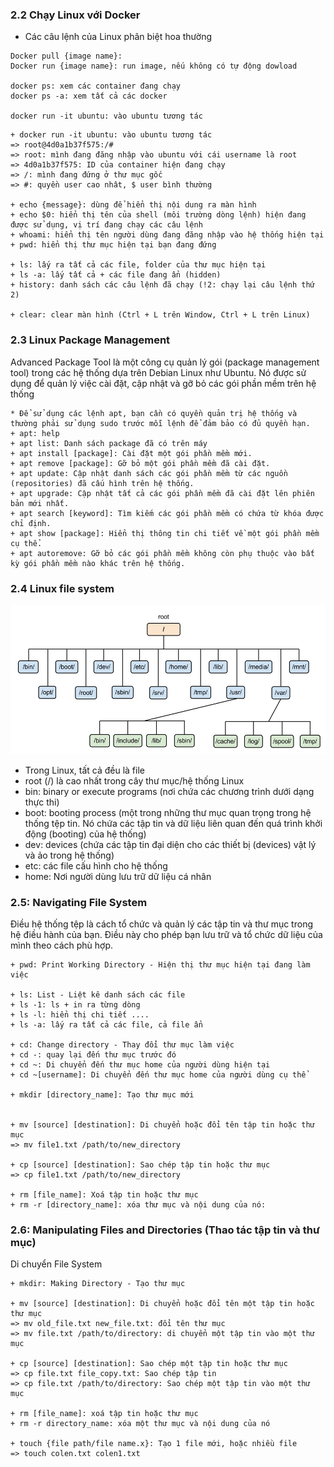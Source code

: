 ### 2.2 Chạy Linux với Docker
- Các câu lệnh của Linux phân biệt hoa thường
```
Docker pull {image name}:
Docker run {image name}: run image, nếu không có tự động dowload

docker ps: xem các container đang chạy
docker ps -a: xem tất cả các docker

docker run -it ubuntu: vào ubuntu tương tác
```

```
+ docker run -it ubuntu: vào ubuntu tương tác
=> root@4d0a1b37f575:/# 
=> root: mình đang đăng nhập vào ubuntu với cái username là root
=> 4d0a1b37f575: ID của container hiện đang chạy
=> /: mình đang đứng ở thư mục gốc
=> #: quyền user cao nhât, $ user bình thường

+ echo {message}: dùng để hiển thị nội dung ra màn hình
+ echo $0: hiển thị tên của shell (môi trường dòng lệnh) hiện đang được sử dụng, vị trí đang chạy các câu lệnh 
+ whoami: hiển thị tên người dùng đang đăng nhập vào hệ thống hiện tại
+ pwd: hiển thị thư mục hiện tại bạn đang đứng

+ ls: lấy ra tất cả các file, folder của thư mục hiện tại
+ ls -a: lấy tất cả + các file đang ẩn (hidden)
+ history: danh sách các câu lệnh đã chạy (!2: chạy lại câu lệnh thứ 2)

+ clear: clear màn hình (Ctrl + L trên Window, Ctrl + L trên Linux)
```

### 2.3 Linux Package Management

Advanced Package Tool là một công cụ quản lý gói (package management tool) trong các hệ thống dựa trên Debian Linux như Ubuntu. Nó được sử dụng để quản lý việc cài đặt, cập nhật và gỡ bỏ các gói phần mềm trên hệ thống
```
* Để sử dụng các lệnh apt, bạn cần có quyền quản trị hệ thống và thường phải sử dụng sudo trước mỗi lệnh để đảm bảo có đủ quyền hạn.
+ apt: help
+ apt list: Danh sách package đã có trên máy 
+ apt install [package]: Cài đặt một gói phần mềm mới.
+ apt remove [package]: Gỡ bỏ một gói phần mềm đã cài đặt.
+ apt update: Cập nhật danh sách các gói phần mềm từ các nguồn (repositories) đã cấu hình trên hệ thống.
+ apt upgrade: Cập nhật tất cả các gói phần mềm đã cài đặt lên phiên bản mới nhất.
+ apt search [keyword]: Tìm kiếm các gói phần mềm có chứa từ khóa được chỉ định.
+ apt show [package]: Hiển thị thông tin chi tiết về một gói phần mềm cụ thể.
+ apt autoremove: Gỡ bỏ các gói phần mềm không còn phụ thuộc vào bất kỳ gói phần mềm nào khác trên hệ thống.
```

### 2.4 Linux file system
![2.4 Linux file system](../Images/linux-filesystem.png)
+ Trong Linux, tất cả đều là file
+ root (/) là cao nhất trong cây thư mục/hệ thống Linux
+ bin: binary or execute programs (nơi chứa các chương trình dưới dạng thực thi)
+ boot: booting process (một trong những thư mục quan trọng trong hệ thống tệp tin. Nó chứa các tập tin và dữ liệu liên quan đến quá trình khởi động (booting) của hệ thống)
+ dev: devices (chứa các tập tin đại diện cho các thiết bị (devices) vật lý và ảo trong hệ thống)
+ etc: các file cấu hình cho hệ thống
+ home: Nơi người dùng lưu trữ dữ liệu cá nhân

### 2.5: Navigating File System
Điều hệ thống tệp là cách tổ chức và quản lý các tập tin và thư mục trong hệ điều hành của bạn. Điều này cho phép bạn lưu trữ và tổ chức dữ liệu của mình theo cách phù hợp.

```
+ pwd: Print Working Directory - Hiện thị thư mục hiện tại đang làm việc

+ ls: List - Liệt kê danh sách các file
+ ls -1: ls + in ra từng dòng
+ ls -l: hiển thị chi tiết ....
+ ls -a: lấy ra tất cả các file, cả file ẩn

+ cd: Change directory - Thay đổi thư mục làm việc
+ cd -: quay lại đến thư mục trước đó
+ cd ~: Di chuyển đến thư mục home của người dùng hiện tại
+ cd ~[username]: Di chuyển đến thư mục home của người dùng cụ thể

+ mkdir [directory_name]: Tạo thư mục mới


+ mv [source] [destination]: Di chuyển hoặc đổi tên tập tin hoặc thư mục
=> mv file1.txt /path/to/new_directory

+ cp [source] [destination]: Sao chép tập tin hoặc thư mục
=> cp file1.txt /path/to/new_directory

+ rm [file_name]: Xoá tập tin hoặc thư mục
+ rm -r [directory_name]: xóa thư mục và nội dung của nó:
```

### 2.6: Manipulating Files and Directories (Thao tác tập tin và thư mục)
Di chuyển File System
```
+ mkdir: Making Directory - Tạo thư mục

+ mv [source] [destination]: Di chuyển hoặc đổi tên một tập tin hoặc thư mục
=> mv old_file.txt new_file.txt: đổi tên thư mục
=> mv file.txt /path/to/directory: di chuyển một tập tin vào một thư mục

+ cp [source] [destination]: Sao chép một tập tin hoặc thư mục
=> cp file.txt file_copy.txt: Sao chép tập tin
=> cp file.txt /path/to/directory: Sao chép một tập tin vào một thư mục

+ rm [file_name]: xoá tập tin hoặc thư mục
+ rm -r directory_name: xóa một thư mục và nội dung của nó

+ touch {file path/file name.x}: Tạo 1 file mới, hoặc nhiều file
=> touch colen.txt colen1.txt
```